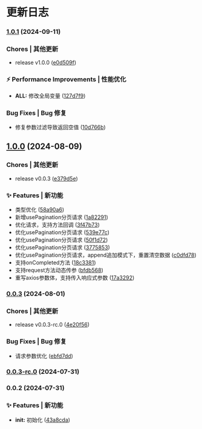 # 更新日志 


### [1.0.1](https://github.com/c-eqian/co-axios/compare/v1.0.0...v1.0.1) (2024-09-11)


###   Chores | 其他更新

* release v1.0.0 ([e0d509f](https://github.com/c-eqian/co-axios/commit/e0d509fb1b6d62beff82872f42538282fa6a4002))


### ⚡ Performance Improvements | 性能优化

* **ALL:** 修改全局变量 ([127d7f9](https://github.com/c-eqian/co-axios/commit/127d7f98d41b3e5a7a2ce0ec4be2aecb75bd8a52))


###   Bug Fixes | Bug 修复

* 修复参数过滤导致返回空值 ([10d766b](https://github.com/c-eqian/co-axios/commit/10d766bad5ba61b4d8a2e7c197de101fcc63f5da))

## [1.0.0](https://github.com/c-eqian/co-axios/compare/v0.0.3...v1.0.0) (2024-08-09)


###   Chores | 其他更新

* release v0.0.3 ([e379d5e](https://github.com/c-eqian/co-axios/commit/e379d5ec59d370d2b904a158364ada7870177404))


### ✨ Features | 新功能

* 类型优化 ([58a90a6](https://github.com/c-eqian/co-axios/commit/58a90a65b177ba42d1b9c9f775dd69d842b318b7))
* 新增usePagination分页请求 ([1a82291](https://github.com/c-eqian/co-axios/commit/1a822916d3edb6e7ceaa3937f986258c905647ea))
* 优化请求，支持方法回调 ([3f47b73](https://github.com/c-eqian/co-axios/commit/3f47b73729e2a76191a4fafcd1c615620e3036e4))
* 优化usePagination分页请求 ([539e77c](https://github.com/c-eqian/co-axios/commit/539e77c7de5ecc657408f0bfc664d2e2f6cd4b00))
* 优化usePagination分页请求 ([50f1d72](https://github.com/c-eqian/co-axios/commit/50f1d7204db8c21c7b992ded88085f85a5e347cf))
* 优化usePagination分页请求 ([3775853](https://github.com/c-eqian/co-axios/commit/3775853e7c97f9f6b5ac2ded68a974d67bc0ce0a))
* 优化usePagination分页请求，append追加模式下，重置清空数据 ([c0dfd78](https://github.com/c-eqian/co-axios/commit/c0dfd7848a55ad3d2086da76a01ace6385203240))
* 支持onCompleted方法 ([18c3381](https://github.com/c-eqian/co-axios/commit/18c3381a21c907c898a6e86df3e83845644ae2cc))
* 支持request方法动态传参 ([bfdb568](https://github.com/c-eqian/co-axios/commit/bfdb568febfdaa3412b61a7f15e11b0387c1ab4d))
* 重写axios参数体，支持传入响应式参数 ([17a3292](https://github.com/c-eqian/co-axios/commit/17a3292d6479576f0d98667321f1338bfe7d2660))

### [0.0.3](https://github.com/c-eqian/co-axios/compare/v0.0.3-rc.0...v0.0.3) (2024-08-01)


###   Chores | 其他更新

* release v0.0.3-rc.0 ([4e20f56](https://github.com/c-eqian/co-axios/commit/4e20f5633310d4f9f08f5155414b13ea6da1eb1c))


###   Bug Fixes | Bug 修复

* 请求参数优化 ([ebfd7dd](https://github.com/c-eqian/co-axios/commit/ebfd7dd02a476b6f6c3526ea0bfc903746904928))

### [0.0.3-rc.0](https://github.com/c-eqian/co-axios/compare/v0.0.2...v0.0.3-rc.0) (2024-07-31)

### 0.0.2 (2024-07-31)


### ✨ Features | 新功能

* **init:** 初始化 ([43a8cda](https://github.com/c-eqian/co-axios/commit/43a8cdaea78d305c6170f386c112b3c3879f6a8a))
